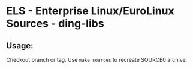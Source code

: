 # ELS - Enterprise Linux/EuroLinux Sources - ding-libs
 
## Usage:
  Checkout branch or tag. Use `make sources` to recreate  SOURCE0 archive.
